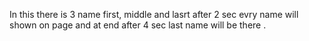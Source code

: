 In this there is 3 name first, middle and lasrt after 2 sec evry name will shown on page and at end after 4 sec last name will be there .
